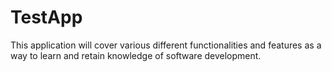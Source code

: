 # TestApp
This application will cover various different functionalities and features as a way to learn and retain knowledge of software development.
